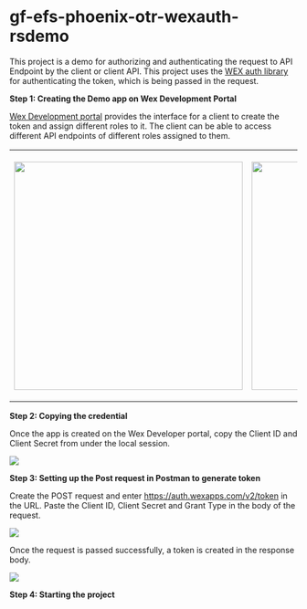 # gf-efs-phoenix-otr-wexauth-rsdemo
This project is a demo for authorizing and authenticating the request to API Endpoint by the client or client API. This project uses the [WEX auth library](https://github.com/wexinc/gf-efs-phoenix-otr-wexauth) for authenticating the token, which is being passed in the request.

<b>Step 1: Creating the Demo app on Wex Development Portal</b>

[Wex Development portal](https://portal.wexapps.com/) provides the interface for a client to create the token and assign different roles to it. The client can be able to access different API endpoints of different roles assigned to them.

<table align="center"  >
  <tr>
    <th>
      <p align="center">
        <img height="400" src="https://user-images.githubusercontent.com/26616966/102420400-ac7f5580-3fc7-11eb-9b90-74adcb4e9a41.png">
      </p>
    </th>
    <th>
      <p align="center">
        <img height="400" src="https://user-images.githubusercontent.com/26616966/102509867-a4b5c480-404c-11eb-875a-e3aa2e152a47.png">
      </p>
    </th>
  </tr>
</table>

<b>Step 2: Copying the credential</b>


Once the app is created on the Wex Developer portal, copy the Client ID  and Client Secret from under the local session.
<p>
  <img src="https://user-images.githubusercontent.com/26616966/102522591-0fbac780-405c-11eb-9326-7509e573afce.png">
</p>

<b>Step 3: Setting up the Post request in Postman to generate token</b>

Create the POST request and enter https://auth.wexapps.com/v2/token in the URL. Paste the Client ID, Client Secret and Grant Type in the body of the request.


<p>
  <img src="https://user-images.githubusercontent.com/26616966/102526654-99b95f00-4061-11eb-9784-3249c7b7e2f9.png">
</p>

Once the request is passed successfully, a token is created in the response body.

<p>
  <img src="https://user-images.githubusercontent.com/26616966/102536277-025b0880-406f-11eb-9739-8dc9106c5fae.png">
</p>


<b>Step 4: Starting the project</b>

